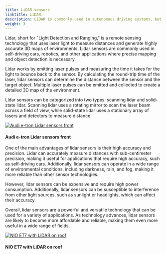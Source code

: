 ```yaml
---
title: LiDAR sensors
linktitle: LiDAR
description: LiDAR is commonly used in autonomous driving systems, but is also becoming more common in ADAS features.
weight: 3
---
```

<!-- markdownlint-disable MD033 -->

Lidar, short for "Light Detection and Ranging," is a remote sensing technology that uses laser light to measure distances and generate highly accurate 3D maps of environments. Lidar sensors are commonly used in self-driving cars, robotics, and other applications where precise mapping and object detection is necessary.

Lidar works by emitting laser pulses and measuring the time it takes for the light to bounce back to the sensor. By calculating the round-trip time of the laser, lidar sensors can determine the distance between the sensor and the target object. Multiple laser pulses can be emitted and collected to create a detailed 3D map of the environment.

Lidar sensors can be categorized into two types: scanning lidar and solid-state lidar. Scanning lidar uses a rotating mirror to scan the laser beam across a field of view, while solid-state lidar uses a stationary array of lasers and detectors to measure distance.

<figur>
    <a href="https://media.evkx.net/multimedia/technology/sensorsandcameras/lidar/lidaretron.jpg">
        <img src="https://media.evkx.net/multimedia/technology/sensorsandcameras/lidar/lidaretron_st.jpg" alt="Audi e-tron Lidar sensors front" title="Audi e-tron Lidar sensors front">
    </a>
    <figcaption><h4>Audi e-tron Lidar sensors front</h4></figcaption>
</figur>

One of the main advantages of lidar sensors is their high accuracy and precision. Lidar can accurately measure distances with sub-centimeter precision, making it useful for applications that require high accuracy, such as self-driving cars. Additionally, lidar sensors can operate in a wide range of environmental conditions, including darkness, rain, and fog, making it more reliable than other sensor technologies.

However, lidar sensors can be expensive and require high power consumption. Additionally, lidar sensors can be susceptible to interference from other light sources, such as sunlight or headlights, which can affect their accuracy.

Overall, lidar sensors are a powerful and versatile technology that can be used for a variety of applications. As technology advances, lidar sensors are likely to become more affordable and reliable, making them even more useful in a wide range of fields.

<figur>
    <a href="https://media.evkx.net/multimedia/technology/sensorsandcameras/lidar/lidarniolidar.jpg">
        <img src="https://media.evkx.net/multimedia/technology/sensorsandcameras/lidar/lidarniolidar_st.jpg" alt="NIO ET7 with LiDAR on roof" title="NIO ET7 with LiDAR on roof">
    </a>
    <figcaption><h4>NIO ET7 with LiDAR on roof</h4></figcaption>
</figur>